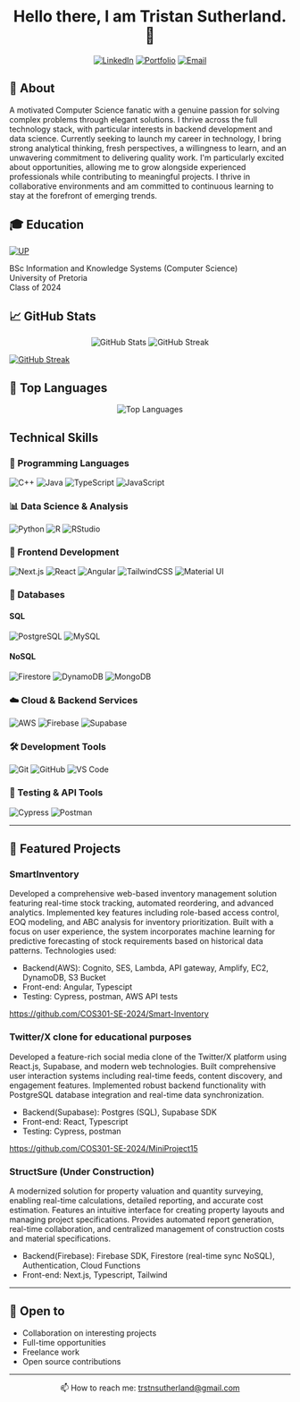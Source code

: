 <div align="center">

# Hello there, I am Tristan Sutherland.👋 
  
[![LinkedIn](https://img.shields.io/badge/LinkedIn-0A66C2?style=for-the-badge&logo=linkedin&logoColor=white)](https://www.linkedin.com/in/trstnsutherland/) 
[![Portfolio](https://img.shields.io/badge/Portfolio-4CAF50?style=for-the-badge&logo=googlechrome&logoColor=white)](YOUR_PORTFOLIO_URL) 
[![Email](https://img.shields.io/badge/Email-EA4335?style=for-the-badge&logo=gmail&logoColor=white)](mailto:trstnsutherland@gmail.com)

</div>

## 🚀 About 

A motivated Computer Science fanatic with a genuine passion for solving complex problems through elegant solutions. I thrive across the full technology stack, with particular interests in backend development and data science. Currently seeking to launch my career in technology, I bring strong analytical thinking, fresh perspectives, a willingness to learn, and an unwavering commitment to delivering quality work. I'm particularly excited about opportunities, allowing me to grow alongside experienced professionals while contributing to meaningful projects. I thrive in collaborative environments and am committed to continuous learning to stay at the forefront of emerging trends.

## 🎓 Education
[![UP](https://img.shields.io/badge/University_of_Pretoria-be0f2e?style=for-the-badge)](https://www.up.ac.za)  

BSc Information and Knowledge Systems (Computer Science)  
University of Pretoria  
Class of 2024

## 📈 GitHub Stats

<div align="center">
  <img src="https://github-readme-stats.vercel.app/api?username=TristanSutherland&show_icons=true&theme=radical" alt="GitHub Stats" />
  <img src="https://github-readme-streak-stats.herokuapp.com/?user=TristanSutherland&theme=radical" alt="GitHub Streak" />
</div>

[![GitHub Streak](https://streak-stats.demolab.com/?user=TristanSutherland)](https://git.io/streak-stats)

## 🎯 Top Languages

<div align="center">
  <img src="https://github-readme-stats-sigma-five.vercel.app/api/top-langs/?username=TristanSutherland&layout=compact&theme=radical" alt="Top Languages" />
</div>


## Technical Skills 
### 🔧 Programming Languages
![C++](https://img.shields.io/badge/C++-00599C?style=for-the-badge&logo=cplusplus&logoColor=white)
![Java](https://img.shields.io/badge/Java-ED8B00?style=for-the-badge&logo=oracle&logoColor=white)
![TypeScript](https://img.shields.io/badge/TypeScript-3178C6?style=for-the-badge&logo=typescript&logoColor=white)
![JavaScript](https://img.shields.io/badge/JavaScript-F7DF1E?style=for-the-badge&logo=javascript&logoColor=black)

### 📊 Data Science & Analysis
![Python](https://img.shields.io/badge/Python-3776AB?style=for-the-badge&logo=python&logoColor=white)
![R](https://img.shields.io/badge/R-276DC3?style=for-the-badge&logo=r&logoColor=white)
![RStudio](https://img.shields.io/badge/RStudio-75AADB?style=for-the-badge&logo=rstudio&logoColor=white)

### 🎨 Frontend Development
![Next.js](https://img.shields.io/badge/Next.js-000000?style=for-the-badge&logo=nextdotjs&logoColor=white)
![React](https://img.shields.io/badge/React-61DAFB?style=for-the-badge&logo=react&logoColor=black)
![Angular](https://img.shields.io/badge/Angular-DD0031?style=for-the-badge&logo=angular&logoColor=white)
![TailwindCSS](https://img.shields.io/badge/Tailwind-06B6D4?style=for-the-badge&logo=tailwindcss&logoColor=white)
![Material UI](https://img.shields.io/badge/MUI-007FFF?style=for-the-badge&logo=mui&logoColor=white)

### 💾 Databases
#### SQL
![PostgreSQL](https://img.shields.io/badge/PostgreSQL-4169E1?style=for-the-badge&logo=postgresql&logoColor=white)
![MySQL](https://img.shields.io/badge/MySQL-4479A1?style=for-the-badge&logo=mysql&logoColor=white)

#### NoSQL
![Firestore](https://img.shields.io/badge/Firestore-FFCA28?style=for-the-badge&logo=firebase&logoColor=black)
![DynamoDB](https://img.shields.io/badge/DynamoDB-4053D6?style=for-the-badge&logo=amazondynamodb&logoColor=white)
![MongoDB](https://img.shields.io/badge/MongoDB-47A248?style=for-the-badge&logo=mongodb&logoColor=white)

### ☁️ Cloud & Backend Services
![AWS](https://img.shields.io/badge/AWS-232F3E?style=for-the-badge&logo=amazonaws&logoColor=white)
![Firebase](https://img.shields.io/badge/Firebase-FFCA28?style=for-the-badge&logo=firebase&logoColor=black)
![Supabase](https://img.shields.io/badge/Supabase-3ECF8E?style=for-the-badge&logo=supabase&logoColor=white)

### 🛠️ Development Tools
![Git](https://img.shields.io/badge/Git-F05032?style=for-the-badge&logo=git&logoColor=white)
![GitHub](https://img.shields.io/badge/GitHub-181717?style=for-the-badge&logo=github&logoColor=white)
![VS Code](https://img.shields.io/badge/VS_Code-007ACC?style=for-the-badge&logo=visualstudiocode&logoColor=white)

### 🧪 Testing & API Tools
![Cypress](https://img.shields.io/badge/Cypress-17202C?style=for-the-badge&logo=cypress&logoColor=white)
![Postman](https://img.shields.io/badge/Postman-FF6C37?style=for-the-badge&logo=postman&logoColor=white)

---

## 🌟 Featured Projects
### SmartInventory
Developed a comprehensive web-based inventory management solution featuring real-time stock tracking, automated reordering, and advanced analytics. Implemented key features including role-based access control, EOQ modeling, and ABC analysis for inventory prioritization. Built with a focus on user experience, the system incorporates machine learning for predictive forecasting of stock requirements based on historical data patterns.
Technologies used:
- Backend(AWS): Cognito, SES, Lambda, API gateway, Amplify, EC2, DynamoDB, S3 Bucket
- Front-end: Angular, Typescipt
- Testing: Cypress, postman, AWS API tests

https://github.com/COS301-SE-2024/Smart-Inventory
  
### Twitter/X clone for educational purposes
Developed a feature-rich social media clone  of the Twitter/X platform using React.js, Supabase, and modern web technologies. Built comprehensive user interaction systems including real-time feeds, content discovery, and engagement features. Implemented robust backend functionality with PostgreSQL database integration and real-time data synchronization.
- Backend(Supabase): Postgres (SQL), Supabase SDK
- Front-end: React, Typescript
- Testing: Cypress, postman
  
https://github.com/COS301-SE-2024/MiniProject15
  
### StructSure (Under Construction)
A modernized solution for property valuation and quantity surveying, enabling real-time calculations, detailed reporting, and accurate cost estimation. Features an intuitive interface for creating property layouts and managing project specifications. Provides automated report generation, real-time collaboration, and centralized management of construction costs and material specifications. 
- Backend(Firebase): Firebase SDK, Firestore (real-time sync NoSQL), Authentication, Cloud Functions
- Front-end: Next.js, Typescript, Tailwind

---

## 🤝 Open to
- Collaboration on interesting projects
- Full-time opportunities
- Freelance work
- Open source contributions

---

<div align="center">
  
  📫 How to reach me: [trstnsutherland@gmail.com](mailto:trstnsutherland@gmail.com)
  
</div>
